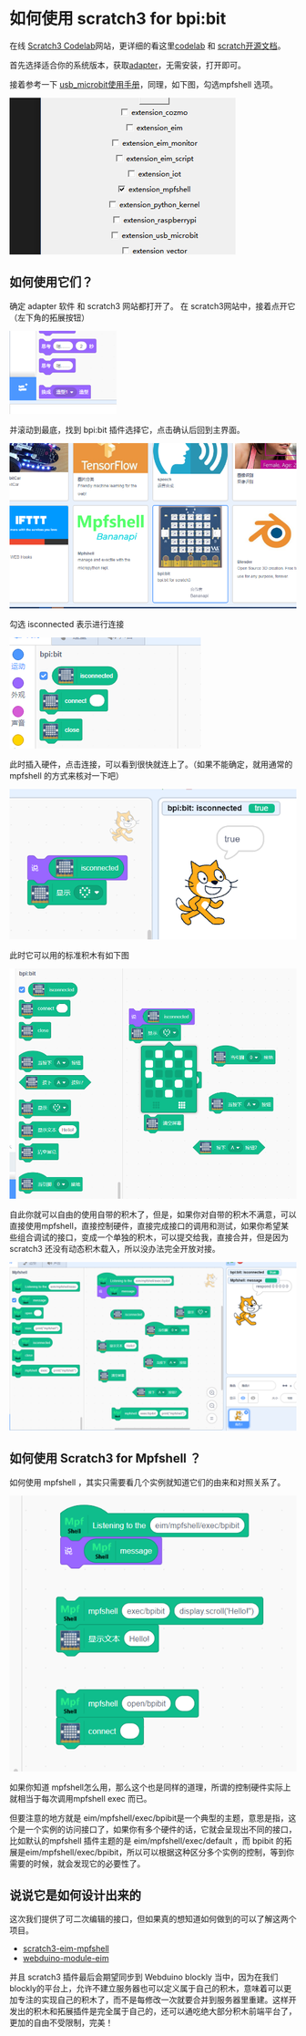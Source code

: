 如何使用 scratch3 for bpi:bit
=============================

在线 [Scratch3 Codelab](https://scratch3.codelab.club/)网站，更详细的看这里[codelab](https://www.codelab.club) 和 [scratch开源文档](https://blog.just4fun.site/tag/scratch.html)。

首先选择适合你的系统版本，获取[adapter](https://adapter.codelab.club/user_guide/install/)，无需安装，打开即可。

接着参考一下 [usb\_microbit使用手册](https://adapter.codelab.club/user_guide/usage/#3-microbit)，同理，如下图，勾选mpfshell 选项。

![](../../assets/micropython/advanced/codelab/used.png)

如何使用它们？
--------------

确定 adapter 软件 和 scratch3 网站都打开了。 在 scratch3网站中，接着点开它（左下角的拓展按钮）

![](../../assets/micropython/advanced/codelab/external.png)

并滚动到最底，找到 bpi:bit 插件选择它，点击确认后回到主界面。

![](../../assets/micropython/advanced/codelab/select.png)

勾选 isconnected 表示进行连接

![](../../assets/micropython/advanced/codelab/isconnected.png)

此时插入硬件，点击连接，可以看到很快就连上了。（如果不能确定，就用通常的mpfshell 的方式来核对一下吧）

![](../../assets/micropython/advanced/codelab/result.png)

此时它可以用的标准积木有如下图

![](../../assets/micropython/advanced/codelab/function.png)

自此你就可以自由的使用自带的积木了，但是，如果你对自带的积木不满意，可以直接使用mpfshell，直接控制硬件，直接完成接口的调用和测试，如果你希望某些组合调试的接口，变成一个单独的积木，可以提交给我，直接合并，但是因为scratch3 还没有动态积木载入，所以没办法完全开放对接。

![](../../assets/micropython/advanced/codelab/demo.png)

如何使用 Scratch3 for Mpfshell ？
---------------------------------

如何使用 mpfshell ，其实只需要看几个实例就知道它们的由来和对照关系了。

![](../../assets/micropython/advanced/codelab/example.png)

如果你知道 mpfshell怎么用，那么这个也是同样的道理，所谓的控制硬件实际上就相当于每次调用mpfshell exec 而已。

但要注意的地方就是 eim/mpfshell/exec/bpibit是一个典型的主题，意思是指，这个是一个实例的访问接口了，如果你有多个硬件的话，它就会呈现出不同的接口，比如默认的mpfshell 插件主题的是 eim/mpfshell/exec/default ，而 bpibit 的拓展是eim/mpfshell/exec/bpibit，所以可以根据这种区分多个实例的控制，等到你需要的时候，就会发现它的必要性了。

说说它是如何设计出来的
----------------------

这次我们提供了可二次编辑的接口，但如果真的想知道如何做到的可以了解这两个项目。

-   [scratch3-eim-mpfshell](https://github.com/junhuanchen/scratch3-eim-mpfshell)
-   [webduino-module-eim](https://github.com/junhuanchen/webduino-module-eim)

并且 scratch3 插件最后会期望同步到 Webduino blockly 当中，因为在我们blockly的平台上，允许不建立服务器也可以定义属于自己的积木，意味着可以更加专注的实现自己的积木了，而不是每修改一次就要合并到服务器里重建。这样开发出的积木和拓展插件是完全属于自己的，还可以通吃绝大部分积木前端平台了，更加的自由不受限制，完美！
